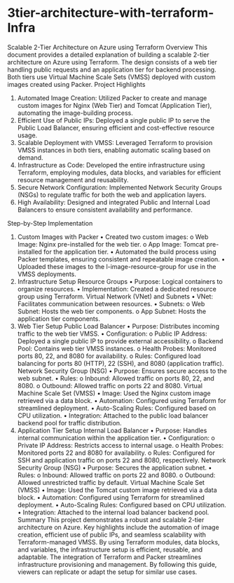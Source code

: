 # 3tier-architecture-with-terraform-Infra
Scalable 2-Tier Architecture on Azure using Terraform
Overview
This document provides a detailed explanation of building a scalable 2-tier architecture on Azure using Terraform. The design consists of a web tier handling public requests and an application tier for backend processing. Both tiers use Virtual Machine Scale Sets (VMSS) deployed with custom images created using Packer.
Project Highlights
1.	Automated Image Creation: Utilized Packer to create and manage custom images for Nginx (Web Tier) and Tomcat (Application Tier), automating the image-building process.
2.	Efficient Use of Public IPs: Deployed a single public IP to serve the Public Load Balancer, ensuring efficient and cost-effective resource usage.
3.	Scalable Deployment with VMSS: Leveraged Terraform to provision VMSS instances in both tiers, enabling automatic scaling based on demand.
4.	Infrastructure as Code: Developed the entire infrastructure using Terraform, employing modules, data blocks, and variables for efficient resource management and reusability.
5.	Secure Network Configuration: Implemented Network Security Groups (NSGs) to regulate traffic for both the web and application layers.
6.	High Availability: Designed and integrated Public and Internal Load Balancers to ensure consistent availability and performance.

 
Step-by-Step Implementation
1. Custom Images with Packer
•	Created two custom images: 
o	Web Image: Nginx pre-installed for the web tier.
o	App Image: Tomcat pre-installed for the application tier.
•	Automated the build process using Packer templates, ensuring consistent and repeatable image creation.
•	Uploaded these images to the l-image-resource-group for use in the VMSS deployments.
2. Infrastructure Setup
Resource Groups
•	Purpose: Logical containers to organize resources.
•	Implementation: Created a dedicated resource group using Terraform.
Virtual Network (VNet) and Subnets
•	VNet: Facilitates communication between resources.
•	Subnets: 
o	Web Subnet: Hosts the web tier components.
o	App Subnet: Hosts the application tier components.
3. Web Tier Setup
Public Load Balancer
•	Purpose: Distributes incoming traffic to the web tier VMSS.
•	Configuration: 
o	Public IP Address: Deployed a single public IP to provide external accessibility.
o	Backend Pool: Contains web tier VMSS instances.
o	Health Probes: Monitored ports 80, 22, and 8080 for availability.
o	Rules: Configured load balancing for ports 80 (HTTP), 22 (SSH), and 8080 (application traffic).
Network Security Group (NSG)
•	Purpose: Ensures secure access to the web subnet.
•	Rules: 
o	Inbound: Allowed traffic on ports 80, 22, and 8080.
o	Outbound: Allowed traffic on ports 22 and 8080.
Virtual Machine Scale Set (VMSS)
•	Image: Used the Nginx custom image retrieved via a data block.
•	Automation: Configured using Terraform for streamlined deployment.
•	Auto-Scaling Rules: Configured based on CPU utilization.
•	Integration: Attached to the public load balancer backend pool for traffic distribution.
4. Application Tier Setup
Internal Load Balancer
•	Purpose: Handles internal communication within the application tier.
•	Configuration: 
o	Private IP Address: Restricts access to internal usage.
o	Health Probes: Monitored ports 22 and 8080 for availability.
o	Rules: Configured for SSH and application traffic on ports 22 and 8080, respectively.
Network Security Group (NSG)
•	Purpose: Secures the application subnet.
•	Rules: 
o	Inbound: Allowed traffic on ports 22 and 8080.
o	Outbound: Allowed unrestricted traffic by default.
Virtual Machine Scale Set (VMSS)
•	Image: Used the Tomcat custom image retrieved via a data block.
•	Automation: Configured using Terraform for streamlined deployment.
•	Auto-Scaling Rules: Configured based on CPU utilization.
•	Integration: Attached to the internal load balancer backend pool.
Summary
This project demonstrates a robust and scalable 2-tier architecture on Azure. Key highlights include the automation of image creation, efficient use of public IPs, and seamless scalability with Terraform-managed VMSS. By using Terraform modules, data blocks, and variables, the infrastructure setup is efficient, reusable, and adaptable. The integration of Terraform and Packer streamlines infrastructure provisioning and management. By following this guide, viewers can replicate or adapt the setup for similar use cases.
